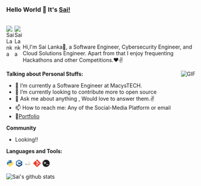 ### Hello World 👋 It's [Sai!](https://www.saiprashanthlanka.com)

<br/>


<a href="https://www.linkedin.com/in/sailanka">
<img align="left" alt="Sai Lanka" width="22px" src="https://cdn.jsdelivr.net/npm/simple-icons@v3/icons/linkedin.svg" />
</a>
<a href="https://www.instagram.com/sailanka02">
<img align="left" alt="Sai Lanka" width="22px" src="https://cdn.jsdelivr.net/npm/simple-icons@v3/icons/instagram.svg" />
</a>
<br />

<br />

Hi,I'm Sai Lanka🙌, a Software Engineer, Cybersecurity Engineer, and Cloud Solutions Engineer. Apart from that I enjoy frequenting Hackathons and other Competitions.❤✌


<img align="right" alt="GIF" src="https://tenor.com/rS6YsljvEpD.gif" />


**Talking about Personal Stuffs:**

- 🔭 I’m currently a Software Engineer at MacysTECH.
- 🌱 I’m currently looking to contribute more to open source
- 💬 Ask me about anything , Would love to answer them.✌
- 📫 How to reach me: Any of the Social-Media Platform or email
- 📝[Portfolio](https://www.saiprashanthlanka.com)



**Community**
- Looking!!

**Languages and Tools:**


<code><img height="20" src="https://raw.githubusercontent.com/github/explore/80688e429a7d4ef2fca1e82350fe8e3517d3494d/topics/python/python.png"></code>
<code><img height="20" src="https://raw.githubusercontent.com/github/explore/80688e429a7d4ef2fca1e82350fe8e3517d3494d/topics/cpp/cpp.png"></code>
<code><img height="20" src="https://raw.githubusercontent.com/github/explore/80688e429a7d4ef2fca1e82350fe8e3517d3494d/topics/mysql/mysql.png"></code>
<code><img height="20" src="https://raw.githubusercontent.com/github/explore/80688e429a7d4ef2fca1e82350fe8e3517d3494d/topics/git/git.png"></code>
<code><img height="20" src="https://raw.githubusercontent.com/github/explore/80688e429a7d4ef2fca1e82350fe8e3517d3494d/topics/terminal/terminal.png"></code>

![Sai's github stats](https://www.saiprashanthlanka.com)

